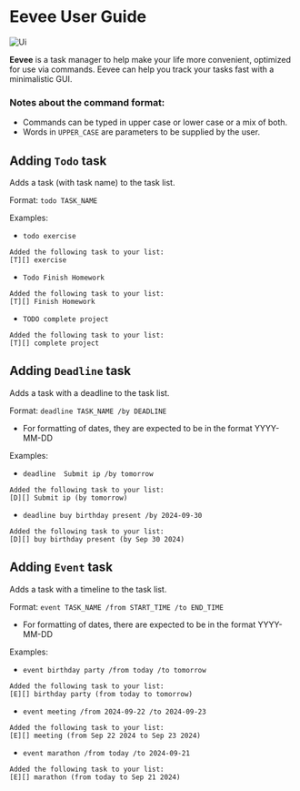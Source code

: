 # Eevee User Guide

![Ui](/Ui.png)

**Eevee** is a task manager to help make your life more convenient, optimized for use via commands. Eevee can help you track your tasks fast with a minimalistic GUI. 

### Notes about the command format:

- Commands can be typed in upper case or lower case or a mix of both.
- Words in `UPPER_CASE` are parameters to be supplied by the user. 



## Adding `Todo` task

Adds a task (with task name) to the task list.

Format: `todo TASK_NAME`

Examples:

- `todo exercise`

````
Added the following task to your list:
[T][] exercise
````

- `Todo Finish Homework`

````
Added the following task to your list:
[T][] Finish Homework
````

- `TODO complete project`

````
Added the following task to your list:
[T][] complete project
````



## Adding `Deadline` task

Adds a task with a deadline to the task list.

Format: `deadline TASK_NAME /by DEADLINE`

- For formatting of dates, they are expected to be in the format YYYY-MM-DD

Examples:

- `deadline  Submit ip /by tomorrow`

````
Added the following task to your list:
[D][] Submit ip (by tomorrow)
````

- `deadline buy birthday present /by 2024-09-30`

````
Added the following task to your list:
[D][] buy birthday present (by Sep 30 2024)
````




## Adding `Event` task

Adds a task with a timeline to the task list. 

Format: `event TASK_NAME /from START_TIME /to END_TIME`

- For formatting of dates, there are expected to be in the format YYYY-MM-DD

Examples:

- `event birthday party /from today /to tomorrow`

````
Added the following task to your list:
[E][] birthday party (from today to tomorrow)
````

- `event meeting /from 2024-09-22 /to 2024-09-23`

````
Added the following task to your list:
[E][] meeting (from Sep 22 2024 to Sep 23 2024)
````

- `event marathon /from today /to 2024-09-21`

```` 
Added the following task to your list:
[E][] marathon (from today to Sep 21 2024)
````

